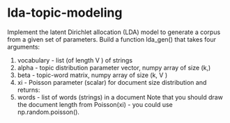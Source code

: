 # lda-topic-modeling

Implement the latent Dirichlet allocation (LDA) model to generate
a corpus from a given set of parameters. Build a function lda_gen()
that takes four arguments:
1. vocabulary - list (of length V ) of strings
2. alpha - topic distribution parameter vector, numpy array of size (k,)
3. beta - topic-word matrix, numpy array of size (k, V )
4. xi - Poisson parameter (scalar) for document size distribution
and returns:
1. words - list of words (strings) in a document
Note that you should draw the document length from Poisson(xi) - you could
use np.random.poisson().
